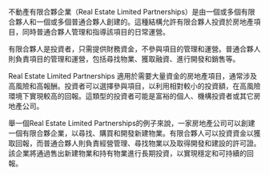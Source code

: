 

不動產有限合夥企業（Real Estate Limited Partnerships）是由一個或多個有限合夥人和一個或多個普通合夥人創建的。這種結構允許有限合夥人投資於房地產項目，同時普通合夥人管理和指導該項目的日常運營。

有限合夥人是投資者，只需提供財務資金，不參與項目的管理和運營。普通合夥人則負責項目的管理和運營，包括尋找物業、獲取融資、進行開發和銷售等。

Real Estate Limited Partnerships 適用於需要大量資金的房地產項目，通常涉及高風險和高報酬。投資者可以選擇參與項目，以利用相對較小的投資額，在高風險環境下實現較高的回報。這類型的投資者可能是富裕的個人、機構投資者或其它房地產公司。

舉一個Real Estate Limited Partnerships的例子來說，一家房地產公司可以創建一個有限合夥企業，以尋找、購買和開發新建物業。有限合夥人可以投資資金以獲取回報，而普通合夥人則負責經營管理、尋找物業以及取得開發和建設的許可證。該企業將通過售出新建物業和持有物業進行長期投資，以實現穩定和可持續的回報。